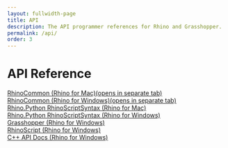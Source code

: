 ```yaml
---
layout: fullwidth-page
title: API
description: The API programmer references for Rhino and Grasshopper.
permalink: /api/
order: 3
---
```

# API Reference  

<a href="{{ site.baseurl }}/api/RhinoCommon" target="_blank">RhinoCommon (Rhino for Mac)(opens in separate tab)</a>  
<a href="{{ site.baseurl }}/api/RhinoCommonWin" target="_blank">RhinoCommon (Rhino for Windows)(opens in separate tab)</a>  
<a href="{{ site.baseurl }}/api/RhinoScriptSyntax/mac">Rhino.Python RhinoScriptSyntax (Rhino for Mac)</a>  
<a href="{{ site.baseurl }}/api/RhinoScriptSyntax/win">Rhino.Python RhinoScriptSyntax (Rhino for Windows)</a>  
<a href="{{ site.baseurl }}/api/grasshopper">Grasshopper (Rhino for Windows)</a>  
<a href="http://www.rhino3d.com/5/rhinoscript/index.html">RhinoScript (Rhino for Windows)</a>  
<a href="http://4.rhino3d.com/5/rhinocppsdk/index.html">C++ API Docs (Rhino for Windows)</a>

